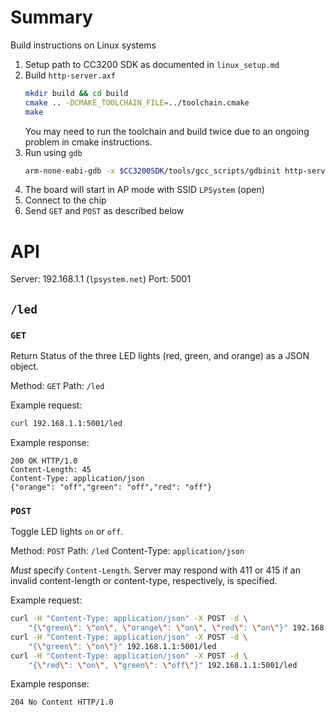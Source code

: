 # Summary

Build instructions on Linux systems

1. Setup path to CC3200 SDK as documented in `linux_setup.md`
2. Build `http-server.axf`
   ```bash
   mkdir build && cd build
   cmake .. -DCMAKE_TOOLCHAIN_FILE=../toolchain.cmake
   make
   ```
   You may need to run the toolchain and build twice due to an ongoing
   problem in cmake instructions.
2. Run using `gdb`
   ```bash
   arm-none-eabi-gdb -x $CC3200SDK/tools/gcc_scripts/gdbinit http-serve.axf
   ```
3. The board will start in AP mode with SSID `LPSystem` (open)
4. Connect to the chip
5. Send `GET` and `POST` as described below

# API

Server: 192.168.1.1 (`lpsystem.net`)
Port: 5001

## `/led`

### `GET`

Return Status of the three LED lights (red, green, and orange) as a
JSON object.

Method: `GET`
Path: `/led`

Example request:

```bash
curl 192.168.1.1:5001/led
```

Example response:
```
200 OK HTTP/1.0
Content-Length: 45
Content-Type: application/json
{"orange": "off","green": "off","red": "off"}
```

### `POST`

Toggle LED lights `on` or `off`.

Method: `POST`
Path: `/led`
Content-Type: `application/json`

_Must_ specify `Content-Length`. Server may respond with 411 or 415 if
an invalid content-length or content-type, respectively, is specified.

Example request:

```bash
curl -H "Content-Type: application/json" -X POST -d \
    "{\"green\": \"on\", \"orange\": \"on\", \"red\": \"on\"}" 192.168.1.1:5001/led
curl -H "Content-Type: application/json" -X POST -d \
    "{\"green\": \"on\"}" 192.168.1.1:5001/led
curl -H "Content-Type: application/json" -X POST -d \
    "{\"red\": \"on\", \"green\": \"off\"}" 192.168.1.1:5001/led
```

Example response:
```
204 No Content HTTP/1.0
```
